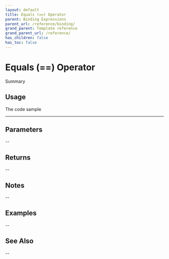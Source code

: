 ```yaml
---
layout: default
title: Equals (==) Operator
parent: Binding Expressions
parent_url: /reference/binding/
grand_parent: Template reference
grand_parent_url: /reference/
has_children: false
has_toc: false
---
```


# Equals (==) Operator

Summary

## Usage

 The code sample

---

## Parameters

--

## Returns 

--

## Notes


-- 

## Examples


--


## See Also


--

